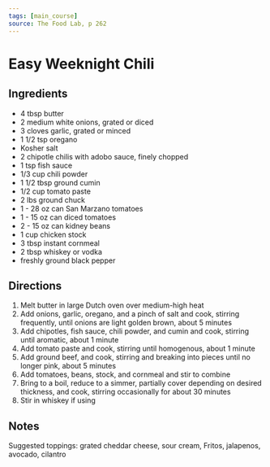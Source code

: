 ```yaml
---
tags: [main_course]
source: The Food Lab, p 262
---
```


# Easy Weeknight Chili

## Ingredients

* 4 tbsp butter
* 2 medium white onions, grated or diced
* 3 cloves garlic, grated or minced
* 1 1/2 tsp oregano
* Kosher salt
* 2 chipotle chilis with adobo sauce, finely chopped
* 1 tsp fish sauce
* 1/3 cup chili powder
* 1 1/2 tbsp ground cumin
* 1/2 cup tomato paste
* 2 lbs ground chuck
* 1 - 28 oz can San Marzano tomatoes
* 1 - 15 oz can diced tomatoes
* 2 - 15 oz can kidney beans
* 1 cup chicken stock
* 3 tbsp instant cornmeal
* 2 tbsp whiskey or vodka
* freshly ground black pepper

## Directions

1. Melt butter in large Dutch oven over medium-high heat
2. Add onions, garlic, oregano, and a pinch of salt and cook, stirring frequently, until onions are light golden brown, about 5 minutes
3. Add chipotles, fish sauce, chili powder, and cumin and cook, stirring until aromatic, about 1 minute
4. Add tomato paste and cook, stirring until homogenous, about 1 minute
5. Add ground beef, and cook, stirring and breaking into pieces until no longer pink, about 5 minutes
6. Add tomatoes, beans, stock, and cornmeal and stir to combine
7. Bring to a boil, reduce to a simmer, partially cover depending on desired thickness, and cook, stirring occasionally for about 30 minutes
8. Stir in whiskey if using

## Notes

Suggested toppings: grated cheddar cheese, sour cream, Fritos, jalapenos, avocado, cilantro
